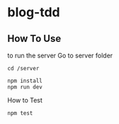 # blog-tdd

## How To Use

to run the server Go to server folder

```
cd /server

npm install
npm run dev

```
How to Test
```
npm test
```

